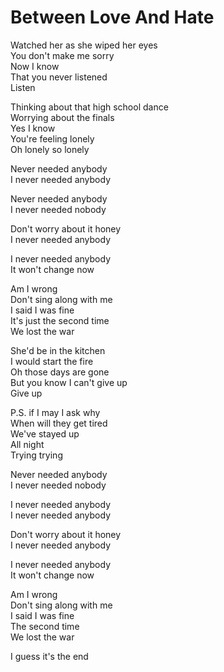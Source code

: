 # Between Love And Hate  

Watched her as she wiped her eyes  
You don't make me sorry  
Now I know  
That you never listened  
Listen  

Thinking about that high school dance  
Worrying about the finals  
Yes I know  
You're feeling lonely  
Oh lonely so lonely  

Never needed anybody  
I never needed anybody  

Never needed anybody  
I never needed nobody  

Don't worry about it honey  
I never needed anybody  

I never needed anybody  
It won't change now  

Am I wrong  
Don't sing along with me  
I said I was fine  
It's just the second time  
We lost the war  

She'd be in the kitchen  
I would start the fire  
Oh those days are gone  
But you know I can't give up  
Give up  

P.S. if I may I ask why  
When will they get tired  
We've stayed up  
All night  
Trying  trying  

Never needed anybody  
I never needed nobody  

I never needed anybody  
I never needed anybody  

Don't worry about it honey  
I never needed anybody  

I never needed anybody  
It won't change now  

Am I wrong  
Don't sing along with me  
I said I was fine  
The second time  
We lost the war  

I guess it's the end  
